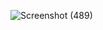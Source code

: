 ![Screenshot (489)](https://user-images.githubusercontent.com/88172875/135754533-0166cfb1-56e2-420e-8906-934475f96bcf.png)
